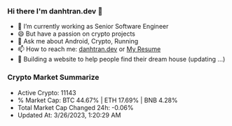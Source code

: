 ### Hi there I'm danhtran.dev 👋

- 🔭 I’m currently working as Senior Software Engineer
- 😄 But have a passion on crypto projects
- 💬 Ask me about Android, Crypto, Running 
- 📫 How to reach me: <a href="https://danhtran.dev" target="_blank">danhtran.dev</a> or <a href="Dan-Resume.pdf" target="_blank">My Resume</a>
- 🌱 Building a website to help people find their dream house (updating ...)

### Crypto Market Summarize
- Active Crypto: 11143
- % Market Cap: BTC 44.67% | ETH 17.69% | BNB 4.28%
- Total Market Cap Changed 24h: -0.06%
- Updated At: 3/26/2023, 1:20:29 AM
